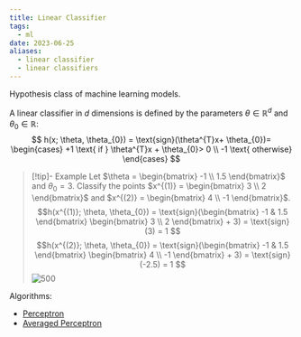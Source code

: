 ```yaml
---
title: Linear Classifier
tags:
  - ml
date: 2023-06-25
aliases:
  - linear classifier
  - linear classifiers
---
```

Hypothesis class of machine learning models.


A linear classifier in $d$ dimensions is defined by the parameters $\theta \in \mathbb{R}^d$ and $\theta_{0} \in \mathbb{R}$:
$$
h(x; \theta, \theta_{0}) = \text{sign}(\theta^{T}x+ \theta_{0})= 
\begin{cases} 
 +1 \text{ if } \theta^{T}x + \theta_{0}> 0 \\
 -1 \text{ otherwise}
\end{cases}
$$

>[!tip]- Example
>Let $\theta = \begin{bmatrix} -1 \\ 1.5 \end{bmatrix}$ and $\theta_{0}=3$. Classify the points $x^{(1)} = \begin{bmatrix} 3 \\ 2 \end{bmatrix}$ and $x^{(2)} = \begin{bmatrix} 4 \\ -1 \end{bmatrix}$.
>$$h(x^{(1)}; \theta, \theta_{0}) = \text{sign}(\begin{bmatrix} -1 & 1.5 \end{bmatrix} \begin{bmatrix} 3 \\ 2 \end{bmatrix} + 3) = \text{sign}(3) = 1
>$$
>$$h(x^{(2)}; \theta, \theta_{0}) = \text{sign}(\begin{bmatrix} -1 & 1.5 \end{bmatrix} \begin{bmatrix} 4 \\ -1 \end{bmatrix} + 3) = \text{sign}(-2.5) = 1
>$$
>![500](Pasted%20image%2020230708174900.png)


Algorithms:
- [Perceptron](Perceptron.md)
- [Averaged Perceptron](Averaged%20Perceptron.md)